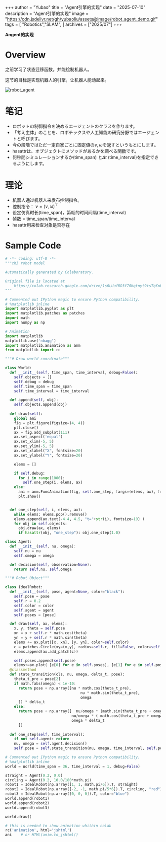 +++
author = "Yubao"
title = "Agent引擎的实现"
date = "2025-07-10"
description = "Agent引擎的实现"
image = "https://cdn.jsdelivr.net/gh/yubaoliu/assets@image/robot_agent_demo.gif"
tags = [
    "Robotics","SLAM",
]
archives = ["2025/07"]
+++

**Angent的实现**

# Overview

之前学习了状态迁移函数，并能绘制机器人。

这节的目标是实现机器人的引擎，让机器人能动起来。

![robot_agent](https://cdn.jsdelivr.net/gh/yubaoliu/assets@image/robot_agent_demo.gif)


# 笔记
- ロボットの制御指令を決めるエージェントのクラスを作ります。
- 「考え主体」のことを、ロボチックスや人工知能の研究分野ではエージェントと呼びます。
- 今の段階ではただ一定自家ごとに固定値の$\nu, \omega$を返すというもとにします。
- hasattrは、オブジェクトにメソッドがあるかを調べる関数です。
- 何秒間シミュレーションするか(time_span) と$\Delta t$ (time_interval)を指定できるようにします。

# 理论

- 机器人通过机器人来发布控制指令。
- 控制指令： $\nu = (\nu, \omega)^\top$
- 设定仿真时长(time_span)，第帧的时间间隔(time_interval)
- 帧数 = time_span/time_interval
- hasattr用来检查对象是否存在


# Sample Code

```python
# -*- coding: utf-8 -*-
"""ch3 robot model

Automatically generated by Colaboratory.

Original file is located at
    https://colab.research.google.com/drive/1s6LUufRD3f70hqtnyt9tsTqXnEJN7QL1
"""

# Commented out IPython magic to ensure Python compatibility.
# %matplotlib inline
import matplotlib.pyplot as plt
import matplotlib.patches as patches
import math
import numpy as np

# Animation
import matplotlib
matplotlib.use('nbagg')
import matplotlib.animation as anm
from matplotlib import rc

"""# Draw world coordinate"""

class World:
  def __init__(self, time_span, time_interval, debug=False):
    self.objects = []
    self.debug = debug
    self.time_span = time_span
    self.time_interval = time_interval

  def append(self, obj):
    self.objects.append(obj)
  
  def draw(self):
    global ani
    fig = plt.figure(figsize=(4, 4))
    plt.close()
    ax = fig.add_subplot(111)
    ax.set_aspect('equal')
    ax.set_xlim(-5, 5)
    ax.set_ylim(-5, 5)
    ax.set_xlabel("X", fontsize=20)
    ax.set_ylabel("Y", fontsize=20)

    elems = []

    if self.debug:
      for i in range(1000):
        self.one_step(i, elems, ax)
    else:
      ani = anm.FuncAnimation(fig, self.one_step, fargs=(elems, ax), frames=int(self.time_span/self.time_interval)+1, interval=int(self.time_interval*1000), repeat=False )
      plt.show()


  def one_step(self, i, elems, ax):
    while elems: elems.pop().remove()
    elems.append(ax.text(-4.4, 4.5, "t="+str(i), fontsize=10) )
    for obj in self.objects:
      obj.draw(ax, elems)
      if hasattr(obj, "one_step"): obj.one_step(1.0)

class Agent:
  def __init__(self, nu, omega):
    self.nu = nu
    self.omega = omega

  def decision(self, observation=None):
    return self.nu, self.omega

"""# Robot Object"""

class IdealRobot:
  def __init__(self, pose, agent=None, color="black"):
    self.pose = pose
    self.r = 0.2
    self.color = color
    self.agent = agent
    self.poses = [pose]

  def draw(self, ax, elems):
    x, y, theta = self.pose
    xn = x + self.r * math.cos(theta)
    yn = y + self.r * math.sin(theta)
    elems += ax.plot([x, xn], [y, yn], color=self.color)
    c = patches.Circle(xy=(x,y), radius=self.r, fill=False, color=self.color)
    elems.append(ax.add_patch(c))

    self.poses.append(self.pose)
    elems+=ax.plot( [e[0] for e in self.poses], [e[1] for e in self.poses], linewidth=0.5, color="black")
  @classmethod
  def state_transition(cls, nu, omega, delta_t, pose):
    theta_t_pre = pose[2]
    if math.fabs(omega) < 1e-10:
      return pose + np.array([nu * math.cos(theta_t_pre),
                                  nu * math.sin(theta_t_pre),
                                  omega
      ]) * delta_t
    else:
      return pose + np.array([  nu/omega * (math.sin(theta_t_pre + omega * delta_t) - math.sin(theta_t_pre)),
                              nu/omega * (-math.cos(theta_t_pre + omega * delta_t) + math.cos(theta_t_pre)),
                              omega * delta_t
      ])
  
  def one_step(self, time_interval):
    if not self.agent: return
    nu, omega = self.agent.decision()
    self.pose = self.state_transition(nu, omega, time_interval, self.pose)

# Commented out IPython magic to ensure Python compatibility.
# %matplotlib inline
world = World(time_span = 36, time_interval = 1, debug=False)

straight = Agent(0.2, 0.0)
circling = Agent(0.2, 10.0/180*math.pi)
robot1 = IdealRobot(np.array([1, 1, math.pi/6]).T, straight)
robot2 = IdealRobot(np.array([-2, -1, math.pi/5*6]).T, circling, "red")
robot3 = IdealRobot(np.array([0, 0, 0]).T, color="blue")
world.append(robot1)
world.append(robot2)
world.append(robot3)

world.draw()

# this is needed to show animation whithin colab
rc('animation', html='jshtml')
ani    # or HTML(anim.to_jshtml()
```
